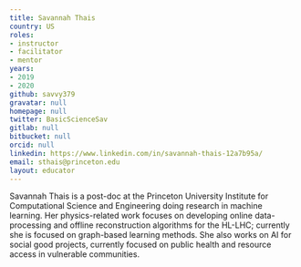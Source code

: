 ```yaml
---
title: Savannah Thais
country: US
roles:
- instructor
- facilitator
- mentor
years:
- 2019
- 2020
github: savvy379
gravatar: null
homepage: null
twitter: BasicScienceSav
gitlab: null
bitbucket: null
orcid: null
linkedin: https://www.linkedin.com/in/savannah-thais-12a7b95a/
email: sthais@princeton.edu
layout: educator
---
```


Savannah Thais is a post-doc at the Princeton University Institute for Computational Science and Engineering doing research in machine learning. Her physics-related work focuses on developing online data-processing and offline reconstruction algorithms for the HL-LHC; currently she is focused on graph-based learning methods. She also works on AI for social good projects, currently focused on public health and resource access in vulnerable communities.
